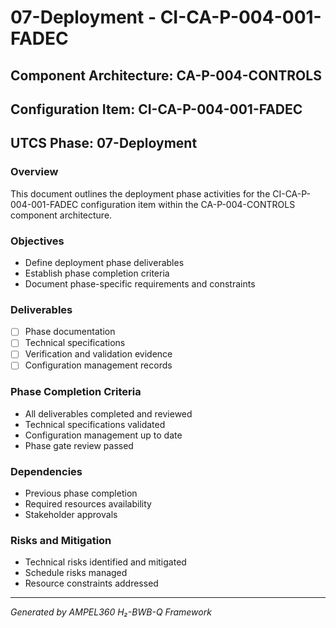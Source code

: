# 07-Deployment - CI-CA-P-004-001-FADEC

## Component Architecture: CA-P-004-CONTROLS
## Configuration Item: CI-CA-P-004-001-FADEC
## UTCS Phase: 07-Deployment

### Overview
This document outlines the deployment phase activities for the CI-CA-P-004-001-FADEC configuration item within the CA-P-004-CONTROLS component architecture.

### Objectives
- Define deployment phase deliverables
- Establish phase completion criteria
- Document phase-specific requirements and constraints

### Deliverables
- [ ] Phase documentation
- [ ] Technical specifications
- [ ] Verification and validation evidence
- [ ] Configuration management records

### Phase Completion Criteria
- All deliverables completed and reviewed
- Technical specifications validated
- Configuration management up to date
- Phase gate review passed

### Dependencies
- Previous phase completion
- Required resources availability
- Stakeholder approvals

### Risks and Mitigation
- Technical risks identified and mitigated
- Schedule risks managed
- Resource constraints addressed

---
*Generated by AMPEL360 H₂-BWB-Q Framework*

